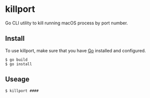 # killport

Go CLI utility to kill running macOS process by port number.

## Install

To use killport, make sure that you have [Go](https://golang.org/) installed and configured.

```
$ go build
$ go install
```

## Useage

```
$ killport ####
```
